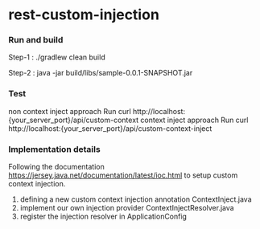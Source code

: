 # rest-custom-injection

### Run and build
Step-1 : 
./gradlew clean build

Step-2 :
java -jar build/libs/sample-0.0.1-SNAPSHOT.jar

### Test
non context inject approach
Run curl http://localhost:{your_server_port}/api/custom-context
context inject approach
Run curl http://localhost:{your_server_port}/api/custom-context-inject

### Implementation details
Following the documentation https://jersey.java.net/documentation/latest/ioc.html to setup custom context injection.
1) defining a new custom context injection annotation
ContextInject.java
2) implement our own injection provider
ContextInjectResolver.java
3) register the injection resolver in ApplicationConfig